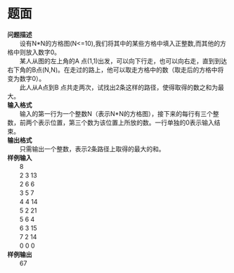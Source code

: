 # 题面



<div class="pdcont"><b>问题描述</b><b>   </b><br/>
　　设有N*N的方格图(N&lt;=10),我们将其中的某些方格中填入正整数,而其他的方格中则放入数字0。<br/>
　　某人从图的左上角的A 点(1,1)出发，可以向下行走，也可以向右走，直到到达右下角的B点(N,N)。在走过的路上，他可以取走方格中的数（取走后的方格中将变为数字0）。<br/>
　　此人从A点到B 点共走两次，试找出2条这样的路径，使得取得的数之和为最大。<br/>
<b>输</b><b>入格式</b><br/>
　　输入的第一行为一个整数N（表示N*N的方格图），接下来的每行有三个整数，前两个表示位置，第三个数为该位置上所放的数。一行单独的0表示输入结束。<br/>
<b>输</b><b>出格式</b><br/>
　　只需输出一个整数，表示2条路径上取得的最大的和。<br/>
<b>样</b><b>例</b><b>输</b><b>入</b><br/>
　　8<br/>
　　2 3 13<br/>
　　2 6 6<br/>
　　3 5 7<br/>
　　4 4 14<br/>
　　5 2 21<br/>
　　5 6 4<br/>
　　6 3 15<br/>
　　7 2 14<br/>
　　0 0 0<br/>
<b>样例输出</b><br/>
　　67</div>



